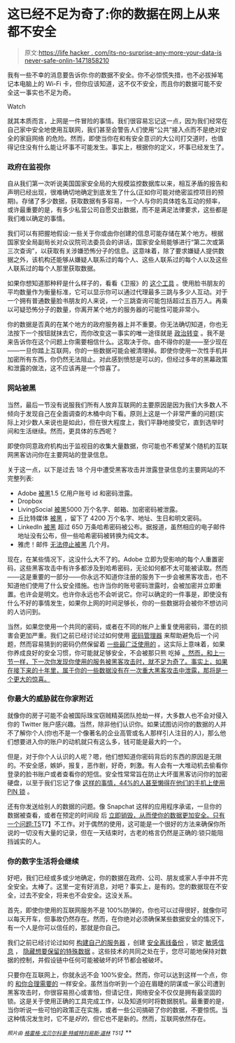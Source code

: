 # 这已经不足为奇了:你的数据在网上从来都不安全

> 原文:[https://life hacker . com/its-no-surprise-any-more-your-data-is never-safe-onlin-1471858210](https://lifehacker.com/its-no-surprise-anymore-your-data-is-never-safe-onlin-1471858210)

我有一些不幸的消息要告诉你:你的数据不安全。你不必惊慌失措，也不必拔掉笔记本电脑上的 Wi-Fi 卡，但你应该知道，这不仅不安全，而且你的数据可能不安全这一事实也不足为奇。

Watch

就其本质而言，上网是一件冒险的事情。我们很容易忘记这一点，因为我们经常在自己家中安全地使用互联网，我们甚至会警告人们使用“公共”接入点而不是绝对安全的家庭网络 的危险。然而，即使当你在和有安全意识的大公司打交道时，也值得记住没有什么能让坏事不可能发生。事实上，根据你的定义，坏事已经发生了。

### 政府在监视你

自从我们第一次听说美国国家安全局的大规模监控数据库以来，相互矛盾的报告和声明已经出现，很难确切地确定到底发生了什么(正如你可能对绝密监控项目的预期)。存储了多少数据，获取数据有多容易，一个人与你的具体姓名互动的频率，或许最重要的是，有多少私营公司自愿交出数据，而不是满足法律要求，这些都是我们难以确定的事情。

我们可以有把握地假设:一些关于你或由你创建的信息可能存储在某个地方。根据国家安全局副局长对众议院司法委员会的讲话，国家安全局能够进行“第二次或第三次查询”，以获取有关涉嫌恐怖分子的信息。这意味着，除了要求嫌疑人提供数据之外，该机构还能够从嫌疑人联系过的每个人、这些人联系过的每个人以及这些人联系过的每个人那里获取数据。

如果你想知道那种秤是什么样子的，看看《卫报》的 [这个工具](http://www.theguardian.com/world/interactive/2013/oct/28/nsa-files-decoded-hops) 。使用脸书朋友的平均数量作为衡量标准，它可以显示你可以通过代理最多三跳与多少人互动。对于一个拥有普通数量脸书朋友的人来说，一个三跳查询可能包括超过五百万人。再乘以可疑恐怖分子的数量，你离开某个地方的服务器的可能性可能非常小。

你的数据是否真的在某个地方的政府服务器上并不重要。你无法确切知道，你也无法按下一个按钮就抹去它，而你改变这一事实的唯一途径就是 [政治转变](https://lifehacker.com/how-to-contact-and-properly-communicate-with-your-gover-5871810) 。我不是来告诉你在这个问题上你需要相信什么。这取决于你。由不得你的是——至少现在——一旦你踏上互联网，你的一些数据可能会被清理掉。即使你使用一次性手机并加密所有东西，你仍然无法阻止。对此感到愤怒是可以的，但经过多年的黑幕政策和泄露的做法，这不应该再是一个惊喜了。

### 网站被黑

当然，最后一节没有说服我们所有人放弃互联网的主要原因是因为我们大多数人不倾向于发现自己在全面调查的木桶中向下看。原则上这是一个非常严重的问题(实际上对少数人来说也是如此)，但在很大程度上，我们平静地接受它，直到选举时间和生活继续。然而，更具体的东西呢？

即使你同意政府机构出于监视目的收集大量数据，你可能也不希望某个随机的互联网黑客访问你在主要网站的登录信息。

关于这一点，以下是过去 18 个月中遭受黑客攻击并泄露登录信息的主要网站的不完整列表:

*   Adobe [被黑](http://www.theverge.com/2013/11/7/5078560/over-150-million-breached-records-from-adobe-hack-surface-online)1.5 亿用户账号 id 和密码泄露。
*   Dropbox
*   LivingSocial [被黑](http://news.softpedia.com/news/LivingSocial-Hacked-50-Million-Emails-Names-and-Encrypted-Passwords-Leaked-348979.shtml)5000 万个名字、邮箱、加密密码被泄露。
*   丘比特媒体 [被黑](http://blogs.computerworld.com/cybercrime-and-hacking/23168/42-million-unencrypted-passwords-leaked-hacked-online-dating-site-cupid-media) ，留下了 4200 万个名字、地址、生日和明文密码。
*   LinkedIn [被黑](http://www.theverge.com/2012/6/7/3071707/linkedin-hack-six-million-passwords-leaked) 超过 650 万条哈希密码被公布。据报道，虽然相应的电子邮件地址没有公布，但一些哈希密码被转换为纯文本。
*   雅虎！邮件 [无法停止被黑](http://siliconangle.com/blog/2013/04/30/yahoo-mail-hacked-again-serious-questions-raised-about-its-ability-to-protect-users/) 几个月。

现在，在某些情况下，这没什么大不了的。Adobe 立即为受影响的每个人重置密码，这些黑客攻击中有许多都涉及到哈希密码，无论如何都不太可能被读取。然而——这是重要的一部分——你永远不知道你注册的服务下一步会被黑客攻击，也不知道他们使用了什么安全措施。也许当你的账号密码泄露时，会被加密并立即重置。也许会是明文。也许你永远也不会听说它。你可以确定的一件事是，即使没有什么不好的事情发生，如果你上网的时间足够长，你的一些数据将会被你不想访问的人访问到。

当然，如果您使用一个共同的密码，或者在不同的帐户上重复使用密码，潜在的损害会更加严重。我们之前已经讨论过如何使用 [密码管理器](https://lifehacker.com/lastpass-updates-with-a-new-design-shared-passwords-a-1458166024) 来帮助避免后一个问题，然而容易猜到的密码仍然保留着 [一些最广泛使用的](http://arstechnica.com/information-technology/2012/11/born-to-be-breached-the-worst-passwords-are-still-the-most-common/) 。这实际上意味着，如果你养成良好的安全习惯，你可能就足够安全，不会被那只熊 吃掉 [。然而，和上一节一样，下一次你发现你使用的服务被黑客攻击时，就不足为奇了。事实上，如果在接下来的十年里，属于你的一些数据没有在一次重大黑客攻击中泄露，那将是一个更大的惊喜。](http://www.goodreads.com/quotes/402859-you-don-t-have-to-run-faster-than-the-bear-to)

### 你最大的威胁就在你家附近

就像你的房子可能不会被国际珠宝窃贼精英团队抢劫一样，大多数人也不会对侵入你的 Twitter 账户感兴趣。当然，除非他们认识你。如果试图访问你的数据的人并不了解你个人(你也不是一个像著名的企业高管或名人那样引人注目的人)，那么他们想要进入你的账户的动机就只有这么多，钱可能是最大的一个。

但是，对于你个人认识的人呢？嗯，他们想知道你密码背后的东西的原因是无限的。不安全感，嫉妒，报复，恶作剧，好奇，刺激。有人会有一大堆动机去偷看你登录的脸书账户或者查看你的短信。安全性常常旨在防止大坏蛋黑客访问你的加密硬盘，以至于我们忘记了像 [这样的事情，44%的人甚至懒得在他们的手机上使用 PIN 锁](http://www.informationweek.com/security/risk-management/most-consumers-dont-lock-mobile-phone-via-pin/d/d-id/1100508?) 。

还有你发送给别人的数据的问题。像 Snapchat 这样的应用程序承诺，一旦你的数据被查看，或者在预定的时间段 后 [立即销毁，从而使你的数据更加安全。只有一个问题:T5](https://lifehacker.com/quickforget-sends-secret-self-destructing-messages-ove-5793799)T7】不工作。对于偶然的使用，这可能是一个很好的方法来确保你所说的一切没有大量的记录，但在一天结束时，古老的格言仍然是正确的:锁只能阻挡诚实的人。

### 你的数字生活将会继续

好吧，我们已经或多或少地确定，你的数据在政府、公司、朋友或家人手中并不完全安全。太棒了。这里一定有好消息，对吧？事实上，是有的。您的数据现在不安全，过去不安全，将来也不会安全。这没关系。

首先，即使你使用的互联网服务不是 100%防弹的，你也可以过得很好，就像你可以每天开车，但事故仍然存在。然而，在你绝对必须确保某些数据安全的情况下，有一个人是你可以信任的，那就是你自己。

我们之前已经讨论过如何 [构建自己的服务器](https://lifehacker.com/this-diy-nas-in-a-box-is-portable-affordable-and-keep-5969617) ，创建 [安全离线备份](http://lifehacker.com/what-s-the-best-way-to-back-up-my-data-for-the-long-hau-5904275) ，锁定 [敏感信息](http://lifehacker.com/from-saucy-pics-to-passwords-how-to-share-sensitive-in-5910408) ， [隐藏想要保留的特殊数据](http://lifehacker.com/how-to-practice-safe-sexting-without-resorting-to-digi-698798261) 。这些技术的共同之处在于，您尽可能地保持对数据的控制，并假设链中任何可能被破坏的环节都会被破坏。

只要你在互联网上，你就永远不会 100%安全。然而，你可以达到这样一个点，你的 [和你合理需要的](https://lifehacker.com/be-honest-are-you-as-secure-as-you-could-be-5957686) 一样安全。虽然当你听到一个迫在眉睫的阴谋或一家公司遭到黑客攻击时，你很容易担心或害怕，但请记住，网络安全不仅仅是拥有最坚固的锁。这是关于使用正确的工具完成工作，以及知道何时将数据脱机。最重要的是，当你听说一些可怕的政策正在实施，或者一些公司搞砸了你的数据，不要惊慌。当这种情况发生时，它不是*好的*，但它也不是新的。然而，互联网依然存在。

<small>*照片由*</small> [<small>*格雷格·戈贝尔*</small>](http://www.flickr.com/photos/37467370@N08/7624593898/)<small></small>*[<small>*科里·特威特*</small>](http://www.flickr.com/photos/krazykory/2437404581/)<small></small>*[<small>*刘易斯·道林*</small>](http://www.flickr.com/photos/sleeteye/5905251791/) <small>*T51】*</small>**